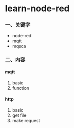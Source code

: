 learn-node-red
==============

### 一、关键字

* node-red
* mqtt
* mqsca

### 二、内容

#### mqtt
1. basic
2. function

#### http
1. basic
2. get file
3. make request